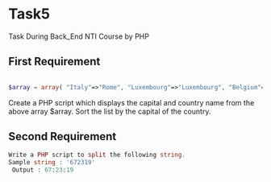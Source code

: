 # Task5
Task During Back_End NTI Course by PHP 

## First Requirement
```php

$array = array( "Italy"=>"Rome", "Luxembourg"=>"Luxembourg", "Belgium"=> "Brussels", "Denmark"=>"Copenhagen", "Finland"=>"Helsinki", "France" => "Paris", "Slovakia"=>"Bratislava", "Slovenia"=>"Ljubljana", "Germany" => "Berlin", "Greece" => "Athens", "Ireland"=>"Dublin", "Netherlands"=>"Amsterdam", "Portugal"=>"Lisbon", "Spain"=>"Madrid", "Sweden"=>"Stockholm", "United Kingdom"=>"London", "Cyprus"=>"Nicosia", "Lithuania"=>"Vilnius", "Czech Republic"=>"Prague", "Estonia"=>"Tallin", "Hungary"=>"Budapest", "Latvia"=>"Riga", "Malta"=>"Valetta", "Austria" => "Vienna", "Poland"=>"Warsaw") ;
```
Create a PHP script which displays the capital and country name from the above array $array. Sort the list by the capital of the country.

## Second Requirement
```php
Write a PHP script to split the following string.
Sample string : '672319'
 Output : 67:23:19
```


